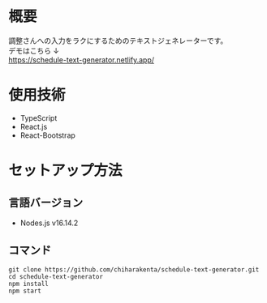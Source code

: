 # 概要

調整さんへの入力をラクにするためのテキストジェネレーターです。<br />
デモはこちら ↓<br />
https://schedule-text-generator.netlify.app/

# 使用技術

- TypeScript
- React.js
- React-Bootstrap

# セットアップ方法

## 言語バージョン

- Nodes.js v16.14.2

## コマンド

```shell
git clone https://github.com/chiharakenta/schedule-text-generator.git
cd schedule-text-generator
npm install
npm start
```
